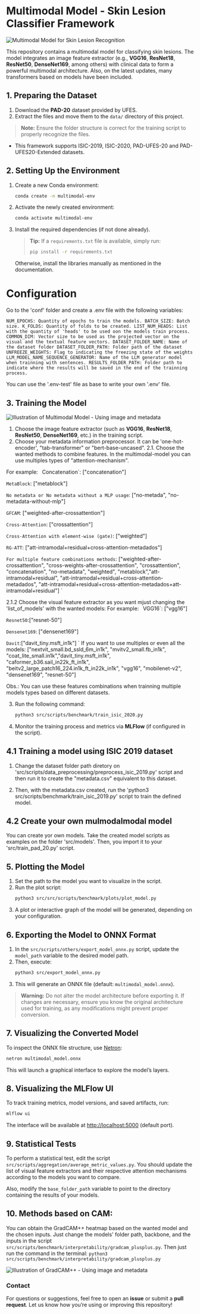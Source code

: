 # Multimodal Model - Skin Lesion Classifier Framework

![Multimodal Model for Skin Lesion Recognition](./images/multimodal_model_representation.png)

This repository contains a multimodal model for classifying skin lesions. The model integrates an image feature extractor (e.g., **VGG16**, **ResNet18**, **ResNet50**, **DenseNet169**, among others) with clinical data to form a powerful multimodal architecture. Also, on the latest updates, many transformers based on models have been included.

## 1. Preparing the Dataset

1. Download the **PAD-20** dataset provided by UFES.
2. Extract the files and move them to the `data/` directory of this project.

> **Note:** Ensure the folder structure is correct for the training script to properly recognize the files.

* This framework supports ISIC-2019, ISIC-2020, PAD-UFES-20 and PAD-UFES20-Extended datasets.

## 2. Setting Up the Environment

1. Create a new Conda environment:  
   ```bash
   conda create -n multimodal-env
   ```
2. Activate the newly created environment:  
   ```bash
   conda activate multimodal-env
   ```
3. Install the required dependencies (if not done already).  
   > **Tip:** If a `requirements.txt` file is available, simply run:  
   > ```bash
   > pip install -r requirements.txt
   > ```
   Otherwise, install the libraries manually as mentioned in the documentation.

# Configuration

Go to the 'conf' folder and create a .env file with the following variables:

`
NUM_EPOCHS: Quantity of epochs to train the models.
BATCH_SIZE: Batch size.
K_FOLDS: Quantity of folds to be created.
LIST_NUM_HEADS: List with the quantity of 'heads' to be used oon the models train process.
COMMON_DIM: Vector size to be used as the projected vector on the visual and the textual feature vectors.
DATASET_FOLDER_NAME: Name of the dataset folder
DATASET_FOLDER_PATH: Folder path of the dataset
UNFREEZE_WEIGHTS: Flag to indicating the freezing state of the weights
LLM_MODEL_NAME_SEQUENCE_GENERATOR: Name of the LLM generator model when trainning with sentences.
RESULTS_FOLDER_PATH: Folder path to indicate where the results will be saved in the end of the trainning process.
`

You can use the '.env-test' file as base to write your own '.env' file.


## 3. Training the Model

![Illustration of Multimodal Model - Using image and metadata](./images/multimodal_model_representation_representation.png)


1. Choose the image feature extractor (such as **VGG16**, **ResNet18**, **ResNet50**, **DenseNet169**, etc.) in the training script.
2. Choose your metadata information preprocessor. It can be 'one-hot-encoder', "tab-transformer" or "bert-base-uncased". 
2.1. Choose the wanted methods to combine features. In the multimodal-model you can use multiples types of "attention-mechanism". 

For example: 
`
   `Concatenation`: ["concatenation"]

   `MetaBlock`: ["metablock"]
   
   `No metadata or No metadata without a MLP usage`: ["no-metada", "no-metadata-without-mlp"]
   
   `GFCAM`: ["weighted-after-crossattention"]
   
   `Cross-Attention`: ["crossattention"]
   
   `Cross-Attention with element-wise (gate)`: ["weighted"]
   
   `RG-ATT`: ["att-intramodal+residual+cross-attention-metadados"]
   
   `For multiple feature combinations methods`: ["weighted-after-crossattention", "cross-weights-after-crossattention", "crossattention", "concatenation", "no-metadata", "weighted", "metablock","att-intramodal+residual", "att-intramodal+residual+cross-attention-metadados", "att-intramodal+residual+cross-attention-metadados+att-intramodal+residual"]
`

2.1.2 Choose the visual feature extractor as you want mjust changing the 'list_of_models' with the wanted models:
For example:
`
   `VGG16`: ["vgg16"]

   `Resnet50`:["resnet-50"]

   `Densenet169`: ["densenet169"]

   `Davit`:["davit_tiny.msft_in1k"]
`
If you want to use multiples or even all the models: ["nextvit_small.bd_ssld_6m_in1k", "mvitv2_small.fb_in1k", "coat_lite_small.in1k","davit_tiny.msft_in1k", "caformer_b36.sail_in22k_ft_in1k", "beitv2_large_patch16_224.in1k_ft_in22k_in1k", "vgg16", "mobilenet-v2", "densenet169", "resnet-50"]

Obs.: You can use these features combinations when trainning multiple models types based on different datasets.

3. Run the following command:  
   ```bash
   python3 src/scripts/benchmark/train_isic_2020.py

   ```
4. Monitor the training process and metrics via **MLFlow** (if configured in the script).

## 4.1 Training a model using ISIC 2019 dataset

1. Change the dataset folder path diretory on 'src/scripts/data_preprocessing/preprocess_isic_2019.py' script and then run it to create the "metadata.csv" equivalent to this dataset.

2. Then, with the metadata.csv created, run the 'python3 src/scripts/benchmark/train_isic_2019.py' script to train the defined model.

## 4.2 Create your own mulmodalmodal model

You can create yor own models. Take the created model scripts as examples on the folder 'src/models'. Then, you import it to your 'src/train_pad_20.py' script.


## 5. Plotting the Model

1. Set the path to the model you want to visualize in the script.
2. Run the plot script:  
   ```bash
   python3 src/src/scripts/benchmark/plots/plot_model.py
   ```
3. A plot or interactive graph of the model will be generated, depending on your configuration.

## 6. Exporting the Model to ONNX Format

1. In the `src/scripts/others/export_model_onnx.py` script, update the `model_path` variable to the desired model path.
2. Then, execute:  
   ```bash
   python3 src/export_model_onnx.py
   ```
3. This will generate an ONNX file (default: `multimodal_model.onnx`).

> **Warning:** Do not alter the model architecture before exporting it. If changes are necessary, ensure you know the original architecture used for training, as any modifications might prevent proper conversion.

## 7. Visualizing the Converted Model

To inspect the ONNX file structure, use [Netron](https://netron.app/):  
```bash
netron multimodal_model.onnx
```
This will launch a graphical interface to explore the model’s layers.

## 8. Visualizing the MLFlow UI

To track training metrics, model versions, and saved artifacts, run:  
```bash
mlflow ui
```
The interface will be available at [http://localhost:5000](http://localhost:5000) (default port).

## 9. Statistical Tests

To perform a statistical test, edit the script `src/scripts/aggregation/average_metric_values.py`. You should update the list of visual feature extractors and their respective attention mechanisms according to the models you want to compare. 

Also, modify the `base_folder_path` variable to point to the directory containing the results of your models.

## 10. Methods based on CAM:

You can obtain the GradCAM++ heatmap based on the wanted model and the chosen inputs. Just change the models' folder path, backbone, and the inputs in the script `src/scripts/benchmark/interpretability/gradcam_plusplus.py`. Then just run the command in the terminal: `python3 src/scripts/benchmark/interpretability/gradcam_plusplus.py` 

![Illustration of GradCAM++ - Using image and metadata](./images/gradcam_pad_ufes_20.png)

### Contact

For questions or suggestions, feel free to open an **issue** or submit a **pull request**. Let us know how you’re using or improving this repository!